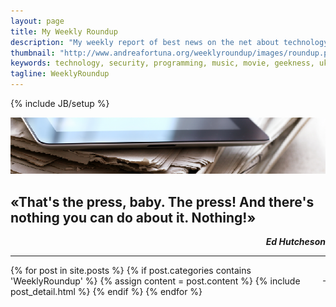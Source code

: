 ```yaml
---
layout: page
title: My Weekly Roundup
description: "My weekly report of best news on the net about technology, programming, security, running, music, ukulele, movies and geekness"
thumbnail: "http://www.andreafortuna.org/weeklyroundup/images/roundup.png"
keywords: technology, security, programming, music, movie, geekness, ukulele
tagline: WeeklyRoundup
---
```

{% include JB/setup %}

![Roundup](/weeklyroundup/images/roundup.png)

«That's the press, baby. The press! And there's nothing you can do about it. Nothing!»
--
<p style="text-align: right;font-style: italic;"><strong>Ed Hutcheson</strong></p>


<hr/>
<p style="text-align: right;float:right;margin-top:10px;margin-left:20px;"><a href="rss.xml"><i class="fa fa-rss fa-4x" >&nbsp;</i></a></p>
<div class="blog-index">

{% for post in site.posts %}
    {% if post.categories contains 'WeeklyRoundup' %}
        {% assign content = post.content %}
        {% include post_detail.html %}
    {% endif %}
{% endfor %}

</div>


